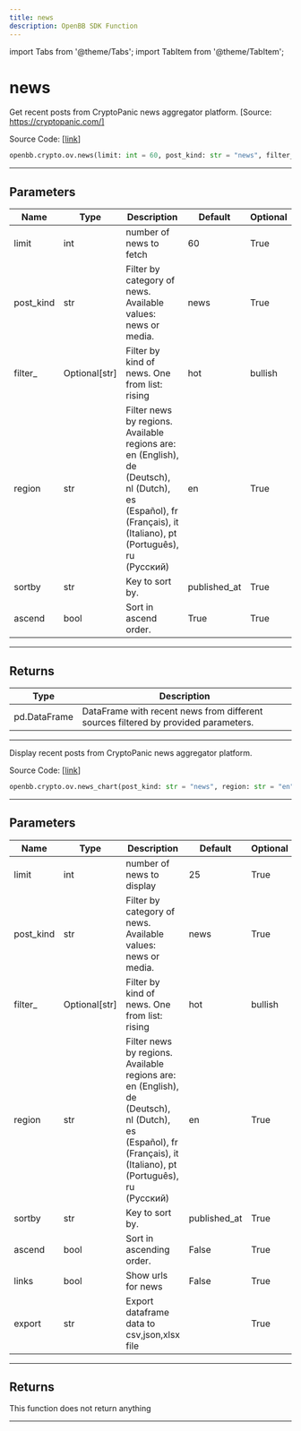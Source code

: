 ```yaml
---
title: news
description: OpenBB SDK Function
---
```


import Tabs from '@theme/Tabs';
import TabItem from '@theme/TabItem';

# news

<Tabs>
<TabItem value="model" label="Model" default>

Get recent posts from CryptoPanic news aggregator platform. [Source: https://cryptopanic.com/]

Source Code: [[link](https://github.com/OpenBB-finance/OpenBBTerminal/tree/main/openbb_terminal/cryptocurrency/overview/cryptopanic_model.py#L158)]

```python
openbb.crypto.ov.news(limit: int = 60, post_kind: str = "news", filter_: Optional[str] = None, region: str = "en", source: Optional[str] = None, symbol: Optional[str] = None, sortby: str = "published_at", ascend: bool = True)
```

---

## Parameters

| Name | Type | Description | Default | Optional |
| ---- | ---- | ----------- | ------- | -------- |
| limit | int | number of news to fetch | 60 | True |
| post_kind | str | Filter by category of news. Available values: news or media. | news | True |
| filter_ | Optional[str] | Filter by kind of news. One from list: rising|hot|bullish|bearish|important|saved|lol | None | True |
| region | str | Filter news by regions. Available regions are: en (English), de (Deutsch), nl (Dutch),<br/>es (Español), fr (Français), it (Italiano), pt (Português), ru (Русский) | en | True |
| sortby | str | Key to sort by. | published_at | True |
| ascend | bool | Sort in ascend order. | True | True |


---

## Returns

| Type | Description |
| ---- | ----------- |
| pd.DataFrame | DataFrame with recent news from different sources filtered by provided parameters. |
---



</TabItem>
<TabItem value="view" label="Chart">

Display recent posts from CryptoPanic news aggregator platform.

Source Code: [[link](https://github.com/OpenBB-finance/OpenBBTerminal/tree/main/openbb_terminal/cryptocurrency/overview/cryptopanic_view.py#L17)]

```python
openbb.crypto.ov.news_chart(post_kind: str = "news", region: str = "en", filter_: Optional[str] = None, limit: int = 25, sortby: str = "published_at", ascend: bool = False, links: bool = False, export: str = "")
```

---

## Parameters

| Name | Type | Description | Default | Optional |
| ---- | ---- | ----------- | ------- | -------- |
| limit | int | number of news to display | 25 | True |
| post_kind | str | Filter by category of news. Available values: news or media. | news | True |
| filter_ | Optional[str] | Filter by kind of news. One from list: rising|hot|bullish|bearish|important|saved|lol | None | True |
| region | str | Filter news by regions. Available regions are: en (English), de (Deutsch), nl (Dutch),<br/>es (Español), fr (Français), it (Italiano), pt (Português), ru (Русский) | en | True |
| sortby | str | Key to sort by. | published_at | True |
| ascend | bool | Sort in ascending order. | False | True |
| links | bool | Show urls for news | False | True |
| export | str | Export dataframe data to csv,json,xlsx file |  | True |


---

## Returns

This function does not return anything

---



</TabItem>
</Tabs>